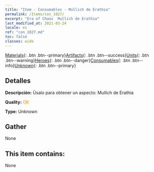 ```yaml
---
title: "Item - Consumables - Mullich de Erathia"
permalink: /Items/con_1027/
excerpt: "Era of Chaos  Mullich de Erathia"
last_modified_at: 2021-03-24
locale: es
ref: "con_1027.md"
toc: false
classes: wide
---
```

 [Materials](/es/Items/){: .btn .btn--primary}[Artifacts](/es/Items/Artifacts/){: .btn .btn--success}[Units](/es/Items/Units/){: .btn .btn--warning}[Heroes](/es/Items/Heroes/){: .btn .btn--danger}[Consumables](/es/Items/Consumables/){: .btn .btn--info}[Unknown](/es/Items/Unknown/){: .btn .btn--primary}

## Detalles
 **Descripción:** Úsalo para obtener un aspecto: Mullich de Erathia

 **Quality:** <span style="color: #FF8C00">OK</span>

 **Type:** Unknown

## Gather

  None

## This item contains:

  None

